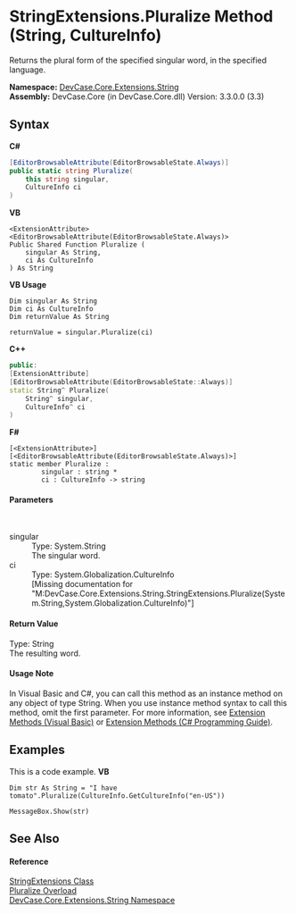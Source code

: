 # StringExtensions.Pluralize Method (String, CultureInfo)
 

Returns the plural form of the specified singular word, in the specified language.

**Namespace:**&nbsp;<a href="N_DevCase_Core_Extensions_String">DevCase.Core.Extensions.String</a><br />**Assembly:**&nbsp;DevCase.Core (in DevCase.Core.dll) Version: 3.3.0.0 (3.3)

## Syntax

**C#**<br />
``` C#
[EditorBrowsableAttribute(EditorBrowsableState.Always)]
public static string Pluralize(
	this string singular,
	CultureInfo ci
)
```

**VB**<br />
``` VB
<ExtensionAttribute>
<EditorBrowsableAttribute(EditorBrowsableState.Always)>
Public Shared Function Pluralize ( 
	singular As String,
	ci As CultureInfo
) As String
```

**VB Usage**<br />
``` VB Usage
Dim singular As String
Dim ci As CultureInfo
Dim returnValue As String

returnValue = singular.Pluralize(ci)
```

**C++**<br />
``` C++
public:
[ExtensionAttribute]
[EditorBrowsableAttribute(EditorBrowsableState::Always)]
static String^ Pluralize(
	String^ singular, 
	CultureInfo^ ci
)
```

**F#**<br />
``` F#
[<ExtensionAttribute>]
[<EditorBrowsableAttribute(EditorBrowsableState.Always)>]
static member Pluralize : 
        singular : string * 
        ci : CultureInfo -> string 

```


#### Parameters
&nbsp;<dl><dt>singular</dt><dd>Type: System.String<br />The singular word.</dd><dt>ci</dt><dd>Type: System.Globalization.CultureInfo<br />\[Missing <param name="ci"/> documentation for "M:DevCase.Core.Extensions.String.StringExtensions.Pluralize(System.String,System.Globalization.CultureInfo)"\]</dd></dl>

#### Return Value
Type: String<br />The resulting word.

#### Usage Note
In Visual Basic and C#, you can call this method as an instance method on any object of type String. When you use instance method syntax to call this method, omit the first parameter. For more information, see <a href="https://docs.microsoft.com/dotnet/visual-basic/programming-guide/language-features/procedures/extension-methods">Extension Methods (Visual Basic)</a> or <a href="https://docs.microsoft.com/dotnet/csharp/programming-guide/classes-and-structs/extension-methods">Extension Methods (C# Programming Guide)</a>.

## Examples
This is a code example. 
**VB**<br />
``` VB
Dim str As String = "I have tomato".Pluralize(CultureInfo.GetCultureInfo("en-US"))

MessageBox.Show(str)
```


## See Also


#### Reference
<a href="T_DevCase_Core_Extensions_String_StringExtensions">StringExtensions Class</a><br /><a href="Overload_DevCase_Core_Extensions_String_StringExtensions_Pluralize">Pluralize Overload</a><br /><a href="N_DevCase_Core_Extensions_String">DevCase.Core.Extensions.String Namespace</a><br />